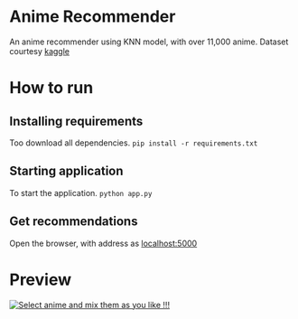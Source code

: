 # Anime Recommender

An anime recommender using KNN model, with over 11,000 anime. Dataset courtesy [kaggle](https://www.kaggle.com/CooperUnion/anime-recommendations-database)

# How to run

## Installing requirements
Too download all dependencies.
```pip install -r requirements.txt```

## Starting application
To start the application.
```python app.py```

## Get recommendations
Open the browser, with address as [localhost:5000](localhost:5000)

# Preview
[![Select anime and mix them as you like !!!](http://img.youtube.com/vi/179WuEiv84k/0.jpg)](https://www.youtube.com/watch?v=179WuEiv84k)